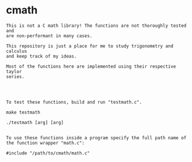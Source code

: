 # cmath


	This is not a C math library! The functions are not thoroughly tested and 
	are non-performant in many cases.  
	
	This repository is just a place for me to study trigonometry and calculus 
	and keep track of my ideas.  
	
	Most of the functions here are implemented using their respective taylor 
	series.




	To test these functions, build and run "testmath.c".  
	
	make testmath

	./testmath [arg] [arg]

	
	To use these functions inside a program specify the full path name of
	the function wrapper "math.c":
	
	#include "/path/to/cmath/math.c" 

	
	
